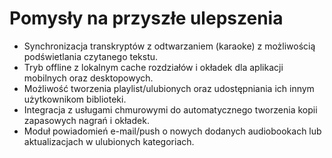 # Pomysły na przyszłe ulepszenia

- Synchronizacja transkryptów z odtwarzaniem (karaoke) z możliwością podświetlania czytanego tekstu.
- Tryb offline z lokalnym cache rozdziałów i okładek dla aplikacji mobilnych oraz desktopowych.
- Możliwość tworzenia playlist/ulubionych oraz udostępniania ich innym użytkownikom biblioteki.
- Integracja z usługami chmurowymi do automatycznego tworzenia kopii zapasowych nagrań i okładek.
- Moduł powiadomień e-mail/push o nowych dodanych audiobookach lub aktualizacjach w ulubionych kategoriach.
